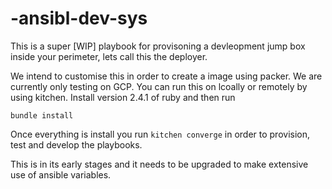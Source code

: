 # -ansibl-dev-sys
This is a super [WIP] playbook for provisoning a devleopment jump box inside your perimeter, lets call this the deployer.

We intend to customise this in order to create a image using packer. We are currently only testing on GCP. You can run this
on lcoally or remotely by using kitchen. Install version 2.4.1 of ruby and then run 

`bundle install`

Once everything is install you run `kitchen converge` in order to provision, test and develop the playbooks. 

This is in its early stages and it needs to be upgraded to make extensive use of ansible variables.

